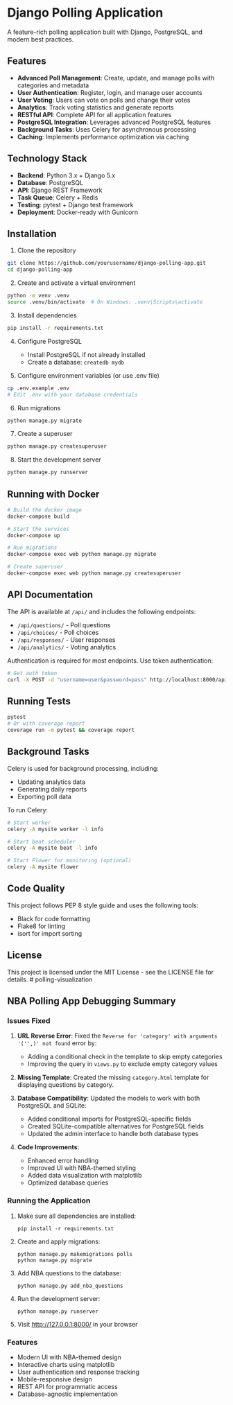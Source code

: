 # Django Polling Application

A feature-rich polling application built with Django, PostgreSQL, and modern best practices.

## Features

- **Advanced Poll Management**: Create, update, and manage polls with categories and metadata
- **User Authentication**: Register, login, and manage user accounts
- **User Voting**: Users can vote on polls and change their votes
- **Analytics**: Track voting statistics and generate reports
- **RESTful API**: Complete API for all application features
- **PostgreSQL Integration**: Leverages advanced PostgreSQL features
- **Background Tasks**: Uses Celery for asynchronous processing
- **Caching**: Implements performance optimization via caching

## Technology Stack

- **Backend**: Python 3.x + Django 5.x
- **Database**: PostgreSQL
- **API**: Django REST Framework
- **Task Queue**: Celery + Redis
- **Testing**: pytest + Django test framework
- **Deployment**: Docker-ready with Gunicorn

## Installation

1. Clone the repository
```bash
git clone https://github.com/yourusername/django-polling-app.git
cd django-polling-app
```

2. Create and activate a virtual environment
```bash
python -m venv .venv
source .venv/bin/activate  # On Windows: .venv\Scripts\activate
```

3. Install dependencies
```bash
pip install -r requirements.txt
```

4. Configure PostgreSQL
   - Install PostgreSQL if not already installed
   - Create a database: `createdb mydb`

5. Configure environment variables (or use .env file)
```bash
cp .env.example .env
# Edit .env with your database credentials
```

6. Run migrations
```bash
python manage.py migrate
```

7. Create a superuser
```bash
python manage.py createsuperuser
```

8. Start the development server
```bash
python manage.py runserver
```

## Running with Docker

```bash
# Build the docker image
docker-compose build

# Start the services
docker-compose up

# Run migrations
docker-compose exec web python manage.py migrate

# Create superuser
docker-compose exec web python manage.py createsuperuser
```

## API Documentation

The API is available at `/api/` and includes the following endpoints:

- `/api/questions/` - Poll questions
- `/api/choices/` - Poll choices
- `/api/responses/` - User responses
- `/api/analytics/` - Voting analytics

Authentication is required for most endpoints. Use token authentication:

```bash
# Get auth token
curl -X POST -d "username=user&password=pass" http://localhost:8000/api-token-auth/
```

## Running Tests

```bash
pytest
# Or with coverage report
coverage run -m pytest && coverage report
```

## Background Tasks

Celery is used for background processing, including:

- Updating analytics data
- Generating daily reports
- Exporting poll data

To run Celery:

```bash
# Start worker
celery -A mysite worker -l info

# Start beat scheduler
celery -A mysite beat -l info

# Start Flower for monitoring (optional)
celery -A mysite flower
```

## Code Quality

This project follows PEP 8 style guide and uses the following tools:

- Black for code formatting
- Flake8 for linting
- isort for import sorting

## License

This project is licensed under the MIT License - see the LICENSE file for details. # polling-visualization

## NBA Polling App Debugging Summary

### Issues Fixed

1. **URL Reverse Error**: Fixed the `Reverse for 'category' with arguments '('',)' not found` error by:
   - Adding a conditional check in the template to skip empty categories
   - Improving the query in `views.py` to exclude empty category values

2. **Missing Template**: Created the missing `category.html` template for displaying questions by category.

3. **Database Compatibility**: Updated the models to work with both PostgreSQL and SQLite:
   - Added conditional imports for PostgreSQL-specific fields
   - Created SQLite-compatible alternatives for PostgreSQL fields
   - Updated the admin interface to handle both database types

4. **Code Improvements**:
   - Enhanced error handling
   - Improved UI with NBA-themed styling
   - Added data visualization with matplotlib
   - Optimized database queries

### Running the Application

1. Make sure all dependencies are installed:
   ```
   pip install -r requirements.txt
   ```

2. Create and apply migrations:
   ```
   python manage.py makemigrations polls
   python manage.py migrate
   ```

3. Add NBA questions to the database:
   ```
   python manage.py add_nba_questions
   ```

4. Run the development server:
   ```
   python manage.py runserver
   ```

5. Visit http://127.0.0.1:8000/ in your browser

### Features

- Modern UI with NBA-themed design
- Interactive charts using matplotlib
- User authentication and response tracking
- Mobile-responsive design
- REST API for programmatic access
- Database-agnostic implementation
